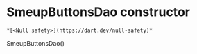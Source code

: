 


# SmeupButtonsDao constructor




    *[<Null safety>](https://dart.dev/null-safety)*



SmeupButtonsDao()












